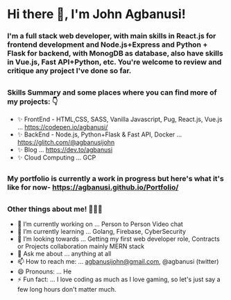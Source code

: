 # Hi there 👋, I'm John Agbanusi!

### I'm a full stack web developer, with main skills in React.js for frontend development and Node.js+Express and Python + Flask for backend, with MonogDB as database, also have skills in Vue.js, Fast API+Python, etc. You're welcome to review and critique any project I've done so far.
##
### Skills Summary and some places where you can find more of my projects: 👇
- ✨ FrontEnd - HTML,CSS, SASS, Vanilla Javascript, Pug, React.js, Vue.js ... https://codepen.io/agbanusi/
- ✨ BackEnd - Node.js, Python+Flask & Fast API, Docker ... https://glitch.com/@agbanusijohn
- ✨ Blog ... https://dev.to/agbanusi
- ✨ Cloud Computing ... GCP
##
### My portfolio is currently a work in progress but here's what it's like for now- https://agbanusi.github.io/Portfolio/
##
### Other things about me! 👨🏾‍💻
- 🔭 I’m currently working on ... Person to Person Video chat
- 🌱 I’m currently learning ... Golang, Firebase, CyberSecurity
- 👯 I’m looking towards ... Getting my first web developer role, Contracts or Projects collaboration mainly MERN stack
- 💬 Ask me about ... anything at all
- 📫 How to reach me: ... agbanusijohn@gmail.com, @agbanusi (twitter)
- 😄 Pronouns: ... He
- ⚡ Fun fact: ... I love coding as much as I love gaming, so let's just say a few long hours don't matter much.
